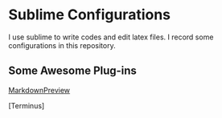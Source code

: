 # Sublime Configurations

I use sublime to write codes and edit latex files.
I record some configurations in this repository.


## Some Awesome Plug-ins

[MarkdownPreview](https://packagecontrol.io/packages/MarkdownPreview)

[Terminus]

